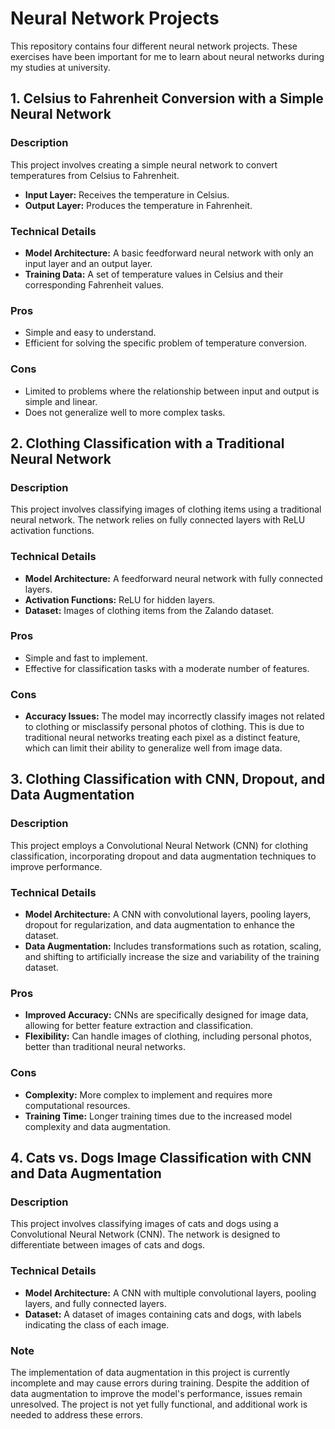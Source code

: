 # Neural Network Projects

This repository contains four different neural network projects. These exercises have been important for me to learn about neural networks during my studies at university.

## 1. Celsius to Fahrenheit Conversion with a Simple Neural Network

### Description
This project involves creating a simple neural network to convert temperatures from Celsius to Fahrenheit.

- **Input Layer:** Receives the temperature in Celsius.
- **Output Layer:** Produces the temperature in Fahrenheit.

### Technical Details
- **Model Architecture:** A basic feedforward neural network with only an input layer and an output layer.
- **Training Data:** A set of temperature values in Celsius and their corresponding Fahrenheit values.

### Pros
- Simple and easy to understand.
- Efficient for solving the specific problem of temperature conversion.

### Cons
- Limited to problems where the relationship between input and output is simple and linear.
- Does not generalize well to more complex tasks.

## 2. Clothing Classification with a Traditional Neural Network

### Description
This project involves classifying images of clothing items using a traditional neural network. The network relies on fully connected layers with ReLU activation functions.

### Technical Details
- **Model Architecture:** A feedforward neural network with fully connected layers.
- **Activation Functions:** ReLU for hidden layers.
- **Dataset:** Images of clothing items from the Zalando dataset.

### Pros
- Simple and fast to implement.
- Effective for classification tasks with a moderate number of features.

### Cons
- **Accuracy Issues:** The model may incorrectly classify images not related to clothing or misclassify personal photos of clothing. This is due to traditional neural networks treating each pixel as a distinct feature, which can limit their ability to generalize well from image data.

## 3. Clothing Classification with CNN, Dropout, and Data Augmentation

### Description
This project employs a Convolutional Neural Network (CNN) for clothing classification, incorporating dropout and data augmentation techniques to improve performance.

### Technical Details
- **Model Architecture:** A CNN with convolutional layers, pooling layers, dropout for regularization, and data augmentation to enhance the dataset.
- **Data Augmentation:** Includes transformations such as rotation, scaling, and shifting to artificially increase the size and variability of the training dataset.

### Pros
- **Improved Accuracy:** CNNs are specifically designed for image data, allowing for better feature extraction and classification.
- **Flexibility:** Can handle images of clothing, including personal photos, better than traditional neural networks.

### Cons
- **Complexity:** More complex to implement and requires more computational resources.
- **Training Time:** Longer training times due to the increased model complexity and data augmentation.

## 4. Cats vs. Dogs Image Classification with CNN and Data Augmentation

### Description
This project involves classifying images of cats and dogs using a Convolutional Neural Network (CNN). The network is designed to differentiate between images of cats and dogs.

### Technical Details
- **Model Architecture:** A CNN with multiple convolutional layers, pooling layers, and fully connected layers.
- **Dataset:** A dataset of images containing cats and dogs, with labels indicating the class of each image.

### Note
The implementation of data augmentation in this project is currently incomplete and may cause errors during training. Despite the addition of data augmentation to improve the model's performance, issues remain unresolved. The project is not yet fully functional, and additional work is needed to address these errors.
